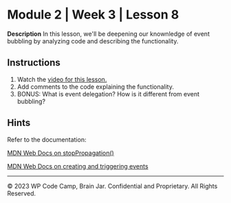 # Module 2 | Week 3 | Lesson 8
**Description**
In this lesson, we'll be deepening our knownledge of event bubbling by analyzing code and describing the functionality.

## Instructions
1. Watch the [video for this lesson.]()
2. Add comments to the code explaining the functionality.
3. BONUS: What is event delegation? How is it different from event bubbling?

## Hints
Refer to the documentation: 

[MDN Web Docs on stopPropagation()](https://developer.mozilla.org/en-US/docs/Web/API/Event/stopPropagation)

[MDN Web Docs on creating and triggering events](https://developer.mozilla.org/en-US/docs/Web/Guide/Events/Creating_and_triggering_events)

---
© 2023 WP Code Camp, Brain Jar. Confidential and Proprietary. All Rights Reserved.
